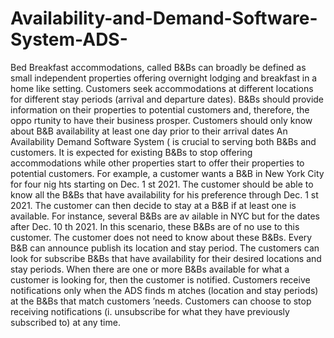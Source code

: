 # Availability-and-Demand-Software-System-ADS-
Bed Breakfast accommodations, called B&amp;Bs can broadly be defined as small independent properties offering overnight lodging and breakfast in a home like setting. Customers seek accommodations at different locations for different stay periods (arrival and departure dates). B&amp;Bs should provide information on their properties to potential customers and, therefore, the oppo rtunity to have their business prosper. Customers should only know about B&amp;B availability at least one day prior to their arrival dates An Availability Demand Software System ( is crucial to serving both B&amp;Bs and customers. It is expected for existing B&amp;Bs to stop offering accommodations while other properties start to offer their properties to potential customers. For example, a customer wants a B&amp;B in New York City for four nig hts starting on Dec. 1 st 2021. The customer should be able to know all the B&amp;Bs that have availability for his preference through Dec. 1 st 2021. The customer can then decide to stay at a B&amp;B if at least one is available. For instance, several B&amp;Bs are av ailable in NYC but for the dates after Dec. 10 th 2021. In this scenario, these B&amp;Bs are of no use to this customer. The customer does not need to know about these B&amp;Bs. Every B&amp;B can announce publish its location and stay period. The customers can look for subscribe B&amp;Bs that have availability for their desired locations and stay periods. When there are one or more B&amp;Bs available for what a customer is looking for, then the customer is notified. Customers receive notifications only when the ADS finds m atches (location and stay periods) at the B&amp;Bs that match customers ’needs. Customers can choose to stop receiving notifications (i. unsubscribe for what they have previously subscribed to) at any time.
